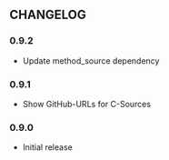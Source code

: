 ## CHANGELOG

### 0.9.2

* Update method_source dependency

### 0.9.1

* Show GitHub-URLs for C-Sources

### 0.9.0

* Initial release

